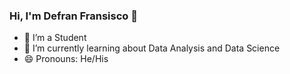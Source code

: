 ### Hi, I'm Defran Fransisco 👋

- 🔭 I’m a Student 
- 🌱 I’m currently learning about Data Analysis and Data Science
- 😄 Pronouns: He/His
